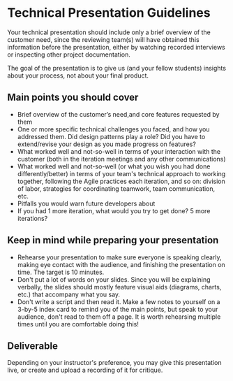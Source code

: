 # Technical Presentation Guidelines

Your technical presentation should include only a brief overview of the customer need, since the reviewing team(s) will have obtained this information before the presentation, either by watching recorded interviews or inspecting other project documentation.

The goal of the presentation is to give us (and your fellow students) insights about your process, not about your final product.

## Main points you should cover

* Brief overview of the customer’s need,and core features requested by them
* One or more specific technical challenges you faced, and how you addressed them. Did design patterns play a role? Did you have to extend/revise your design as you made progress on features?
* What worked well and not-so-well in terms of your interaction with the customer (both in the iteration meetings and any other communications)
* What worked well and not-so-well (or what you wish you had done differently/better) in terms of your team's technical approach to working together, following the Agile practices each iteration, and so on: division of labor, strategies for coordinating teamwork, team communication, etc.
* Pitfalls you would warn future developers about
* If you had 1 more iteration, what would you try to get done? 5 more iterations?

## Keep in mind while preparing your presentation

* Rehearse your presentation to make sure everyone is speaking clearly, making eye contact with the audience, and finishing the presentation on time. The target is 10 minutes.
* Don't put a lot of words on your slides. Since you will be explaining verbally, the slides should mostly feature visual aids (diagrams, charts, etc.) that accompany what you say.
* Don't write a script and then read it. Make a few notes to yourself on a 3-by-5 index card to remind you of the main points, but speak to your audience, don't read to them off a page. It is worth rehearsing multiple times until you are comfortable doing this!

## Deliverable

Depending on your instructor's preference, you may give this presentation live, or create and upload a recording of it for critique.
